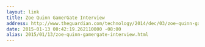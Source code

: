 ```yaml
---
layout: link
title: Zoe Quinn GamerGate Interview
address: http://www.theguardian.com/technology/2014/dec/03/zoe-quinn-gamergate-interview
date: 2015-01-13 00:42:19.262110000 -08:00
alias: 2015/01/13/zoe-quinn-gamergate-interview.html
---
```


